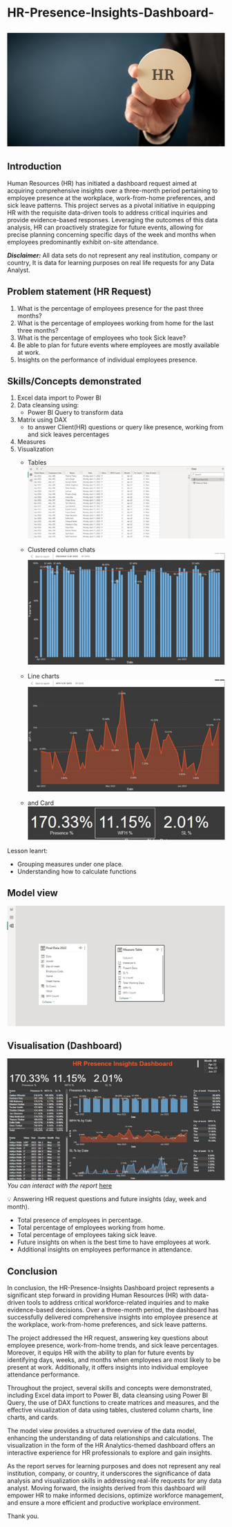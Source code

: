 # HR-Presence-Insights-Dashboard-
![](HR_mage_84.webp)
---
## Introduction 
Human Resources (HR) has initiated a dashboard request aimed at acquiring comprehensive insights over a three-month period pertaining to employee presence at the workplace, work-from-home preferences, and sick leave patterns. This project serves as a pivotal initiative in equipping HR with the requisite data-driven tools to address critical inquiries and provide evidence-based responses. Leveraging the outcomes of this data analysis, HR can proactively strategize for future events, allowing for precise planning concerning specific days of the week and months when employees predominantly exhibit on-site attendance.

**_Disclaimer:_** All data sets do not represent any real institution, company or country, It is data for learning purposes on real life requests for any Data Analyst.

## Problem statement (HR Request)
1. What is the percentage of employees presence for the past three months?
2. What is the percentage of employees working from home for the last three months?
3. What is the percentage of employees who took Sick leave?
4. Be able to plan for future events where employees are mostly available at work.
5. Insights on the performance of individual employees presence.

## Skills/Concepts demonstrated
1. Excel data import to Power BI
2. Data cleansing using:
   - Power BI Query to transform data   
3. Matrix using DAX
   - to answer Client(HR) questions or query like presence, working from and sick leaves percentages
4. Measures
5. Visualization
   - Tables
![](Table_of_data.JPG)

   - Clustered column chats
![](presence_by_%.JPG)

   - Line charts
![](WFH_by_%.JPG)

   - and Card
![](Card.JPG)

Lesson leanrt:
 - Grouping measures under one place.
 - Understanding how to calculate functions

## Model view
![](Model_view.JPG)

## Visualisation (Dashboard)
![](HR_Analytics_themed_Dashboard.JPG)
_You can interact with the report_ [here](https://app.powerbi.com/groups/me/reports/75ac8ff4-6759-4074-a868-9646f7f48c67/ReportSection?experience=power-bi)

:bulb: Answering HR request questions and future insights (day, week and month).
 - Total presence of employees in percentage.
 - Total percentage of employees working from home. 
 - Total percentage of employees taking sick leave.
 - Future insights on when is the best time to have employees at work.
 - Additional insights on employees performance in attendance.

## Conclusion 
In conclusion, the HR-Presence-Insights Dashboard project represents a significant step forward in providing Human Resources (HR) with data-driven tools to address critical workforce-related inquiries and to make evidence-based decisions. Over a three-month period, the dashboard has successfully delivered comprehensive insights into employee presence at the workplace, work-from-home preferences, and sick leave patterns.

The project addressed the HR request, answering key questions about employee presence, work-from-home trends, and sick leave percentages. Moreover, it equips HR with the ability to plan for future events by identifying days, weeks, and months when employees are most likely to be present at work. Additionally, it offers insights into individual employee attendance performance.

Throughout the project, several skills and concepts were demonstrated, including Excel data import to Power BI, data cleansing using Power BI Query, the use of DAX functions to create matrices and measures, and the effective visualization of data using tables, clustered column charts, line charts, and cards.

The model view provides a structured overview of the data model, enhancing the understanding of data relationships and calculations. The visualization in the form of the HR Analytics-themed dashboard offers an interactive experience for HR professionals to explore and gain insights.

As the report serves for learning purposes and does not represent any real institution, company, or country, it underscores the significance of data analysis and visualization skills in addressing real-life requests for any data analyst. Moving forward, the insights derived from this dashboard will empower HR to make informed decisions, optimize workforce management, and ensure a more efficient and productive workplace environment.

Thank you. 
